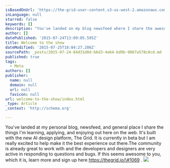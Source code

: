 ```yaml
---
isBasedOnUrl: 'https://the-grid-user-content.s3-us-west-2.amazonaws.com/314683f0-fa65-4e53-aac2-662259e4e543.jpg'
inLanguage: null
starred: false
keywords: []
description: "You've landed on my blog newsfeed where I share the awesome things I learn and develop on the web. Come experience it with me."
author: []
datePublished: '2015-07-24T13:09:05.595Z'
title: Welcome to the show
dateModified: '2015-07-25T18:04:27.206Z'
sourcePath: _posts/2015-07-24-84d31d0d-b6d3-4e64-bd9b-9067a578c8cd.md
published: true
tags:
  - Meta
authors: []
publisher:
  name: null
  domain: null
  url: null
  favicon: null
url: welcome-to-the-show/index.html
_type: Article
_context: 'http://schema.org'

---
```

You've landed at my personal blog, newsfeed, and general place I share the things I'm learning, applying, and enjoying out here on the web. It's built with the new AI design platform, The Grid. It is currently in beta but I am really excited to help make it the best experience out there.The community is already great to work with and the developers and designers are very active in responding to questions and bugs. If this seems awesome to you, which it is, learn more and sign up here https://thegrid.io/\#1069 . ![](https://the-grid-user-content.s3-us-west-2.amazonaws.com/314683f0-fa65-4e53-aac2-662259e4e543.jpg)